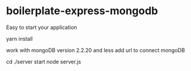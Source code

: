 # boilerplate-express-mongodb
Easy to start your application

yarn install

work with mongoDB version 2.2.20 and less
add url to connect mongoDB

cd ./server
start node server.js
